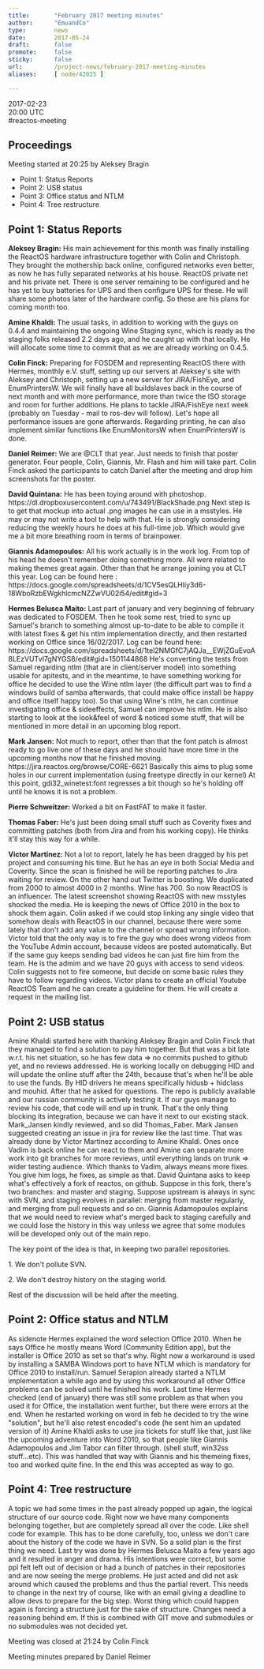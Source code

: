 ```yaml
---
title:       "February 2017 meeting minutes"
author:      "EmuandCo"
type:        news
date:        2017-05-24
draft:       false
promote:     false
sticky:      false
url:         /project-news/february-2017-meeting-minutes
aliases:     [ node/42025 ]

---
```


<p>2017-02-23<br />
	20:00 UTC<br />
	#reactos-meeting</p>
<h2>Proceedings</h2>
<p>Meeting started at 20:25 by Aleksey Bragin</p>
<ul>
    <li>Point 1: Status Reports</li>
    <li>Point 2: USB status</li>
	<li>Point 3: Office status and NTLM</li>
	<li>Point 4: Tree restructure</li>
</ul>

<h2>Point 1: Status Reports</h2>

<p><b>Aleksey Bragin:</b> His main achievement for this month was finally installing the ReactOS hardware infrastructure together with Colin and Christoph. They brought the mothership back online, configured networks even better, as now he has fully separated networks at his house. ReactOS private net and his private net. There is one server remaining to be configured and he has yet to buy batteries for UPS and then configure UPS for these. He will share some photos later of the hardware config. So these are his plans for coming month too.</p>

<p><b>Amine Khaldi:</b> The usual tasks, in addition to working with the guys on 0.4.4 and maintaining the ongoing Wine Staging sync, which is ready as the staging folks released 2.2 days ago, and he caught up with that locally. He will allocate some time to commit that as we are already working on 0.4.5.</p>

<p><b>Colin Finck:</b> Preparing for FOSDEM and representing ReactOS there with Hermes, monthly e.V. stuff, setting up our servers at Aleksey's site with Aleksey and Christoph, setting up a new server for JIRA/FishEye, and EnumPrintersW. We will finally have all buildslaves back in the course of next month and with more performance, more than twice the ISO storage and room for further additions. He plans to tackle JIRA/FishEye next week (probably on Tuesday - mail to ros-dev will follow). Let's hope all performance issues are gone afterwards. Regarding printing, he can also implement similar functions like EnumMonitorsW when EnumPrintersW is done.</p>

<p><b>Daniel Reimer:</b> We are @CLT that year. Just needs to finish that poster generator. Four people, Colin, Giannis, Mr. Flash and him will take part. Colin Finck asked the participants to catch Daniel after the meeting and drop him screenshots for the poster.</p>

<p><b>David Quintana:</b> He has been toying around with photoshop. https://dl.dropboxusercontent.com/u/743491/BlackShade.png Next step is to get that mockup into actual .png images he can use in a msstyles. He may or may not write a tool to help with that. He is strongly considering reducing the weekly hours he does at his full-time job. Which would give me a bit more breathing room in terms of brainpower.</p>

<p><b>Giannis Adamopoulos:</b> All his work actually is in the work log. From top of his head he doesn't remember doing something more. All were related to making themes great again. Other than that he arrange joining you at CLT this year. Log can be found here : https://docs.google.com/spreadsheets/d/1CV5esQLHIiy3d6-18WboRzbEWgkhlcmcNZZwVU02i54/edit#gid=3</p>

<p><b>Hermes Belusca Maito:</b> Last part of january and very beginning of february was dedicated to FOSDEM. Then he took some rest, tried to sync up Samuel's branch to something almost up-to-date to be able to compile it with latest fixes & get his ntlm implementation directly, and then restarted working on Office since 16/02/2017. Log can be found here: https://docs.google.com/spreadsheets/d/1tel2NMGfC7jAQJa__EWjZGuEvoA8LEzVUTvI7gNYGS8/edit#gid=1501144868 He's converting the tests from Samuel regarding ntlm (that are in client/server model) into something usable for apitests, and in the meantime, to have something working for office he decided to use the Wine ntlm layer (the difficult part was to find a windows build of samba afterwards, that could make office install be happy and office itself happy too). So that using Wine's ntlm, he can continue investigating office & sideeffects, Samuel can improve his ntlm. He is also starting to look at the look&feel of word & noticed some stuff, that will be mentioned in more detail in an upcoming blog report.</p>

<p><b>Mark Jansen:</b> Not much to report, other than that the font patch is almost ready to go live one of these days and he should have more time in the upcoming months now that he finished moving. https://jira.reactos.org/browse/CORE-6621 Basically this aims to plug some holes in our current implementation (using freetype directly in our kernel) At this point, gdi32_winetest:font regresses a bit though so he's holding off until he knows it is not a problem.</p>

<p><b>Pierre Schweitzer:</b> Worked a bit on FastFAT to make it faster.</p>

<p><b>Thomas Faber:</b> He's just been doing small stuff such as Coverity fixes and committing patches (both from Jira and from his working copy). He thinks it'll stay this way for a while.</p>

<p><b>Victor Martinez:</b> Not a lot to report, lately he has been dragged by his pet project and consuming his time. But he has an eye in both Social Media and Coverity. Since the scan is finished he will be reporting patches to Jira waiting for review. On the other hand out Twitter is boosting. We duplicated from 2000 to almost 4000 in 2 months. Wine has 700. So now ReactOS is an influencer. The latest screenshot showing ReactOS with new msstyles shocked the media. He is keeping the news of Office 2010 in the box to shock them again. Colin asked if we could stop linking any single video that somehow deals with ReactOS in our channel, because there were some lately that don't add any value to the channel or spread wrong information. Victor told that the only way is to fire the guy who does wrong videos from the YouTube Admin account, because videos are posted automatically. But if the same guy keeps sending bad videos he can just fire him from the team. He is the admim and we have 20 guys with access to send videos. Colin suggests not to fire someone, but decide on some basic rules they have to follow regarding videos. Victor plans to create an official Youtube ReactOS Team and he can create a guideline for them. He will create a request in the mailing list.</p>

<h2>Point 2: USB status</h2>

<p>Amine Khaldi started here with thanking Aleksey Bragin and Colin Finck that they managed to find a solution to pay him together. But that was a bit late w.r.t. his net situation, so he has few data => no commits pushed to github yet, and no reviews addressed. He is working locally on debugging HID and will update the online stuff after the 24th, because that's when he'll be able to use the funds. By HID drivers he means specifically hidusb + hidclass and mouhid. After that he asked for questions. The repo is publicly available and our russian community is actively testing it. If our guys manage to review his code, that code will end up in trunk. That's the only thing blocking its integration, because we can have it next to our existing stack. Mark_Jansen kindly reviewed, and so did Thomas_Faber. Mark Jansen suggested creating an issue in jira for review like the last time. That was already done by Victor Martinez according to Amine Khaldi. Ones once Vadim is back online he can react to them and Amine can separate more work into git branches for more reviews, until everything lands on trunk => wider testing audience. Which thanks to Vadim, always means more fixes. You give him logs, he fixes, as simple as that. David Quintana asks to keep what's effectively a fork of reactos, on github. Suppose in this fork, there's two branches: and master and staging. Suppose upstream is always in sync with SVN, and staging evolves in parallel: merging from master regularly, and merging from pull requests and so on. Giannis Adamopoulos explains that we would need to review what's merged back to staging carefully and we could lose the history in this way unless we agree that some modules will be developed only out of the main repo.</p>
<p>The key point of the idea is that, in keeping two parallel repositories.</p>
<p>1. We don't pollute SVN.</p>
<p>2. We don't destroy history on the staging world.</p>
<p>Rest of the discussion will be held after the meeting.</p>

<h2>Point 2: Office status and NTLM</h2>

<p>As sidenote Hermes explained the word selection Office 2010. When he says Office he mostly means Word (Community Edition app), but the installer is Office 2010 as set so that's why. Right now a workaround is used by installing a SAMBA Windows port to have NTLM which is mandatory for Office 2010 to install/run. Samuel Serapion already started a NTLM implementation a while ago and by using this workaround all other Office problems can be solved until he finished his work. Last time Hermes checked (end of january) there was still some problem as that when you used it for Office, the installation went further, but there were errors at the end. When he restarted working on word in feb he decided to try the wine "solution", but he'll also retest encoded's code (he sent him an updated version of it) Amine Khaldi asks to use jira tickets for stuff like that, just like the upcoming adventure into Word 2010, so that people like Giannis Adamopoulos and Jim Tabor can filter through. (shell stuff, win32ss stuff...etc). This was handled that way with Giannis and his themeing fixes, too and worked quite fine. In the end this was accepted as way to go.</p>

<h2>Point 4: Tree restructure</h2>

<p>A topic we had some times in the past already popped up again, the logical structure of our source code. Right now we have many components belonging together, but are completely spread all over the code. Like shell code for example. This has to be done carefully, too, unless we don't care about the history of the code we have in SVN. So a solid plan is the first thing we need. Last try was done by Hermes Belusca Maito a few years ago and it resulted in anger and drama. His intentions were correct, but some ppl felt left out of decision or had a bunch of patches in their repositories and are now seeing the merge problems. He just acted and did not ask around which caused the problems and thus the partial revert. This needs to change in the next try of course, like with an email giving a deadline to allow devs to prepare for the big step. Worst thing which could happen again is forcing a structure just for the sake of structure. Changes need a reasoning behind em. If this is combined with GIT move and submodules or no submodules was not decided yet.</p>

<p>Meeting was closed at 21:24 by Colin Finck</p>
<p>Meeting minutes prepared by Daniel Reimer</p>
